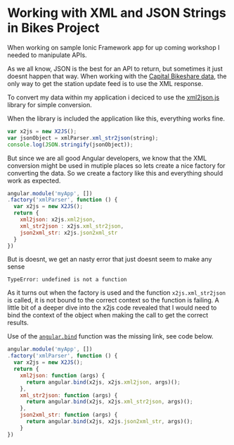 Working with XML and JSON Strings in Bikes Project
====
When working on sample Ionic Framework app for up coming workshop I needed to manipulate APIs.

As we all know, JSON is the best for an API to return, but sometimes it just doesnt happen that way. When working with the [Capital Bikeshare data](https://www.capitalbikeshare.com/system-data), the only way to get the station update feed is to use the XML response.

To convert my data within my application i deciced to use the [xml2json.js](https://www.npmjs.org/package/xml2json) library for simple conversion.

When the library is included the application like this, everything works fine.
```JavaScript
var x2js = new X2JS();
var jsonObject = xmlParser.xml_str2json(string);
console.log(JSON.stringify(jsonObject));
```

But since we are all good Angular developers, we know that the XML conversion might be used in mutiple places so lets create a nice factory for converting the data. So we create a factory like this and everything should work as expected.

```JavaScript
angular.module('myApp', [])
.factory('xmlParser', function () {
  var x2js = new X2JS();
  return {
    xml2json: x2js.xml2json,
    xml_str2json : x2js.xml_str2json,
    json2xml_str: x2js.json2xml_str
  }
})
```
But is doesnt, we get an nasty error that just doesnt seem to make any sense

`TypeError: undefined is not a function`

As it turns out when the factory is used and the function `x2js.xml_str2json` is called, it is not bound to the correct context so the function is failing. A little bit of a deeper dive into the x2js code revealed that I would need to bind the context of the object when making the call to get the correct results.

Use of the [`angular.bind`](https://docs.angularjs.org/api/ng/function/angular.bind) function was the missing link, see code below.

```Javascript
angular.module('myApp', [])
.factory('xmlParser', function () {
  var x2js = new X2JS();
  return {
    xml2json: function (args) {
      return angular.bind(x2js, x2js.xml2json, args)();
    },
    xml_str2json: function (args) {
      return angular.bind(x2js, x2js.xml_str2json, args)();
    },
    json2xml_str: function (args) {
      return angular.bind(x2js, x2js.json2xml_str, args)();
    }
})
```
